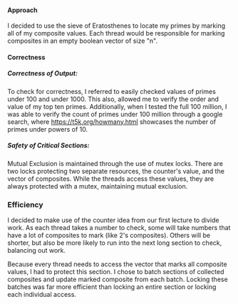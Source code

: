 #### Approach
I decided to use the sieve of Eratosthenes to locate my primes by marking all of
my composite values. Each thread would be responsible for marking composites in an
empty boolean vector of size "n".

#### Correctness
##### Correctness of Output:
To check for correctness, I referred to easily checked values of primes under
100 and under 1000. This also, allowed me to verify the order and value of my top
ten primes. Additionally, when I tested the full 100 million, I was able to verify
the count of primes under 100 million through a google search, where
https://t5k.org/howmany.html showcases the number of primes under powers of 10.

##### Safety of Critical Sections:
Mutual Exclusion is maintained through the use of mutex locks. There are two locks
protecting two separate resources, the counter's value, and the vector of composites.
While the threads access these values, they are always protected with a mutex,
maintaining mutual exclusion.

### Efficiency
I decided to make use of the counter idea from our first lecture to divide work.
As each thread takes a number to check, some will take numbers that have a lot of
composites to mark (like 2's composites). Others will be shorter, but also be more
likely to run into the next long section to check, balancing out work.

Because every thread needs to access the vector that marks all composite values,
I had to protect this section. I chose to batch sections of collected composites
and update marked composite from each batch. Locking these batches was far more
efficient than locking an entire section or locking each individual access.
